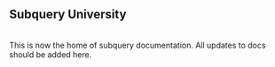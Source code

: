 ## Subquery University
\
This is now the home of subquery documentation. All updates to docs should be added here.
